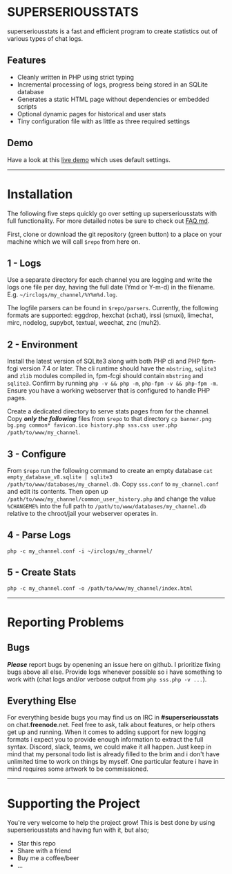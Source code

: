SUPERSERIOUSSTATS
=================

superseriousstats is a fast and efficient program to create statistics out of various types of chat logs.

Features
--------

* Cleanly written in PHP using strict typing
* Incremental processing of logs, progress being stored in an SQLite database
* Generates a static HTML page without dependencies or embedded scripts
* Optional dynamic pages for historical and user stats
* Tiny configuration file with as little as three required settings

Demo
----

Have a look at this [live demo](https://sss.dutnie.nl) which uses default settings.

---

Installation
============

The following five steps quickly go over setting up superseriousstats with full functionality. For more detailed notes be sure to check out [FAQ.md](FAQ.md).

First, clone or download the git repository (green button) to a place on your machine which we will call `$repo` from here on.

1 - Logs
--------

Use a separate directory for each channel you are logging and write the logs one file per day, having the full date (Ymd or Y-m-d) in the filename. E.g. `~/irclogs/my_channel/%Y%m%d.log`.

The logfile parsers can be found in `$repo/parsers`. Currently, the following formats are supported: eggdrop, hexchat (xchat), irssi (smuxi), limechat, mirc, nodelog, supybot, textual, weechat, znc (muh2).

2 - Environment
---------------

Install the latest version of SQLite3 along with both PHP cli and PHP fpm-fcgi version 7.4 or later. The cli runtime should have the `mbstring`, `sqlite3` and `zlib` modules compiled in, fpm-fcgi should contain `mbstring` and `sqlite3`. Confirm by running `php -v && php -m`, `php-fpm -v && php-fpm -m`. Ensure you have a working webserver that is configured to handle PHP pages.

Create a dedicated directory to serve stats pages from for the channel. Copy ***only the following*** files from `$repo` to that directory `cp banner.png bg.png common* favicon.ico history.php sss.css user.php /path/to/www/my_channel`.

3 - Configure
-------------

From `$repo` run the following command to create an empty database `cat empty_database_v8.sqlite | sqlite3 /path/to/www/databases/my_channel.db`. Copy `sss.conf` to `my_channel.conf` and edit its contents. Then open up `/path/to/www/my_channel/common_user_history.php` and change the value `%CHANGEME%` into the full path to `/path/to/www/databases/my_channel.db` relative to the chroot/jail your webserver operates in.

4 - Parse Logs
-------------

`php -c my_channel.conf -i ~/irclogs/my_channel/`


5 - Create Stats
----------------

`php -c my_channel.conf -o /path/to/www/my_channel/index.html`

---

Reporting Problems
==================

Bugs
----

***Please*** report bugs by openening an issue here on github. I prioritize fixing bugs above all else. Provide logs whenever possible so i have something to work with (chat logs and/or verbose output from `php sss.php -v ...`).

Everything Else
---------------

For everything beside bugs you may find us on IRC in **#superseriousstats** on chat.**freenode**.net. Feel free to ask, talk about features, or help others get up and running. When it comes to adding support for new logging formats i expect you to provide enough information to extract the full syntax. Discord, slack, teams, we could make it all happen. Just keep in mind that my personal todo list is already filled to the brim and i don't have unlimited time to work on things by myself. One particular feature i have in mind requires some artwork to be commissioned.

---

Supporting the Project
======================

You're very welcome to help the project grow! This is best done by using superseriousstats and having fun with it, but also;

* Star this repo
* Share with a friend
* Buy me a coffee/beer
* ...
